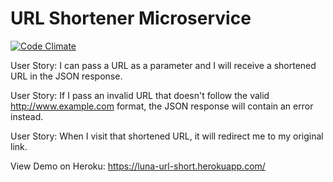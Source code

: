 # URL Shortener Microservice

[![Code Climate](https://codeclimate.com/github/lliu05/url-shortener/badges/gpa.svg)](https://codeclimate.com/github/lliu05/url-shortener)

User Story: I can pass a URL as a parameter and I will receive a shortened URL in the JSON response.

User Story: If I pass an invalid URL that doesn't follow the valid http://www.example.com format, the JSON response will contain an error instead.

User Story: When I visit that shortened URL, it will redirect me to my original link.

View Demo on Heroku: https://luna-url-short.herokuapp.com/
